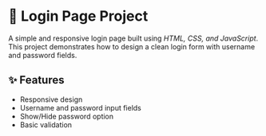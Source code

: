 # 🔐 Login Page Project

A simple and responsive login page built using *HTML, CSS, and JavaScript*.  
This project demonstrates how to design a clean login form with username and password fields.

## ✨ Features
- Responsive design
- Username and password input fields
- Show/Hide password option
- Basic validation

